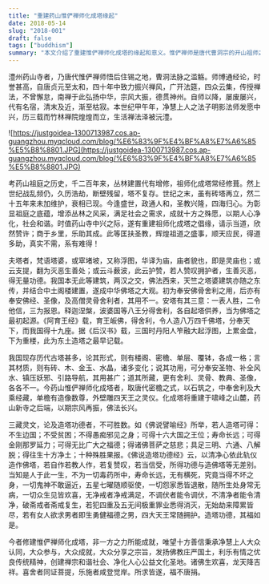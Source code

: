 ```yaml
---
title: "重建药山惟俨禅师化成塔缘起"
date: 2018-05-14
slug: "2018-001"
draft: false
tags: ["buddhism"]
summary: "本文介绍了重建惟俨禅师化成塔的缘起和意义。惟俨禅师是唐代曹洞宗的开山祖师之一，他在药山寺弘扬禅宗，传授禅法，使南禅于此弘扬中华，宗风大振，德贯神州。药山寺的历史可以追溯到1200年前，但在战乱中，祖师化成塔不复存在。现在，净慧上人之法子明影法师发愿中兴，历三载而竹林禅院煌煌而立，生活禅法泽被沅澧。为彰显祖庭之底蕴，增添丛林之风采，满足社会之需求，成就十方之殊愿，以期人心净化，社会和谐，重建祖师化成塔的倡缘得到了欣然赞许。文章还介绍了佛塔的历史、形式、材质、功用和所藏，以及造塔的功德。重建惟俨禅师化成塔需要十方善信的参与和支持，以发扬佛教庄严国土，利乐有情之优良传统精神，创建禅宗和谐社会、净化人心公益文化圣地。"
---
```


澧州药山寺者，乃唐代惟俨禅师悟后住锡之地，曹洞法脉之滥觞。师博通经论，时誉甚高，自唐贞元至太和，四十年中致力振兴禅风，广开法筵，四众云集，传授禅法，不曾懈怠，南禅于此弘扬中华，宗风大振，德贯神州。自师以降，屡废屡兴，代有名宿，清末及近，渐至枯寂。本世纪甲午年，净慧上人之法子明影法师发愿中兴，历三载而竹林禅院煌煌而立，生活禅法泽被沅澧。

![https://justgoidea-1300713987.cos.ap-guangzhou.myqcloud.com/blog/%E6%83%9F%E4%BF%A8%E7%A6%85%E5%B8%8801.JPG](https://justgoidea-1300713987.cos.ap-guangzhou.myqcloud.com/blog/%E6%83%9F%E4%BF%A8%E7%A6%85%E5%B8%8801.JPG)

考药山祖庭之历史，千二百年来，丛林建置代有增修，祖师化成塔常经修葺。然上世纪战乱频仍，久历浩劫，断壁残留，塔不复存。世纪之末，虽有砖塔再立，然二十五年来未加维护，衰相已现。今逢盛世，政通人和，圣教兴隆，四海归心。为彰显祖庭之底蕴，增添丛林之风采，满足社会之需求，成就十方之殊愿，以期人心净化，社会和谐。时值药山寺中兴之际，遂有重建祖师化成塔之倡缘，请示当道，欣然赞许；商于乡里，乐助其成。此等匡扶圣教，辉煌祖道之盛事，顺天应民，得道多助，真实不需，系有难得！

夫塔者，梵语塔婆，或窣堵坡，又称浮图，华译为庙，庙者貌也，即是灵庙也；或云支提，翻为灭恶生善处；或云斗薮波，此云护赞，若人赞叹拥护者，生善灭恶，得无量功德。我国本无此等建筑，两汉之交，佛法西来，天竺之塔婆建筑亦随之东传，并结合中土阁楼建置，遂成中华佛塔之大观。初为奉安佛骨舍利之用，后亦有奉安佛经、圣像，及高僧灵骨舍利者，其用不一。安塔有其三意：一表人胜，二令他信，三为报恩。释迦涅槃，波婆国等八王分得舍利，各自起塔供养，当为佛塔之最初起源。《阿育王经》载，育王皈佛，得舍利，令人造八万四千佛塔，分奉天下，而我国得十九座。据《后汉书》载，三国时丹阳人笮融大起浮图，上累金盘，下为重楼，此为东土造塔之最早记载。

我国现存历代古塔甚多，论其形式，则有楼阁、密檐、单层、覆钵，各成一格；言其材质，则有砖、木、金玉、水晶，诸多变化；说其功用，可分奉安圣物、补全风水、镇压妖邪、引路导航，其用甚广；道其所藏，更有舍利、灵骨、教典、圣像，各各不一。今药山惟俨禅师化成塔者，取唐代密檐之式，以石筑之，中奉舍利及大乘经藏，单檐有造像数尊，外壁雕四天王之灵仪。化成塔将重建于啸峰之山麓，药山新寺之后端，以期宗风再振，佛法长兴。

三藏灵文，论及造塔功德者，不可胜数。如《佛说譬喻经》所举，若人造塔可得：不生边国；不受贫困；不得愚痴邪见之身；可得十六大国之王位；寿命长远；可得金刚那罗延力；可得无比广大之福德；得诸佛菩萨之慈悲；具足三明、六通、八解脱；得往生十方净土；十种殊胜果报。《佛说造塔功德经》云，以清净心依此轨仪造作佛塔，若自作若教人作，若复赞叹，若当信受，所得功德与造佛塔等无差别。当知是人于此一生，不为一切毒药所中，寿命长远，无有横死，究竟当得不坏之身，一切鬼神不敢逼近，五星七曜随顺驱使，一切怨家悉皆退散，随所生处身常无病，一切众生见皆欢喜，无净戒者净戒满足，不调伏者能令调伏，不清净者能令清净，破斋戒者斋戒复生，若犯四重及五无间极重罪业悉得消灭，无始劫来障累皆尽，若有女人欲求男者即生勇健福德之男，四大天王常随拥护。造塔功德，其福如是。

今者修建惟俨禅师化成塔，非一方之力所能成就，唯望十方善信秉承净慧上人大众认同，大众参与，大众成就，大众分享之宗旨，发扬佛教庄严国土，利乐有情之优良传统精神，创建禅宗和谐社会、净化人心公益文化圣地。诸佛生欢喜，龙天降吉祥。喜舍者同证菩提，乐施者咸登觉岸。所求皆遂，福不唐捐。